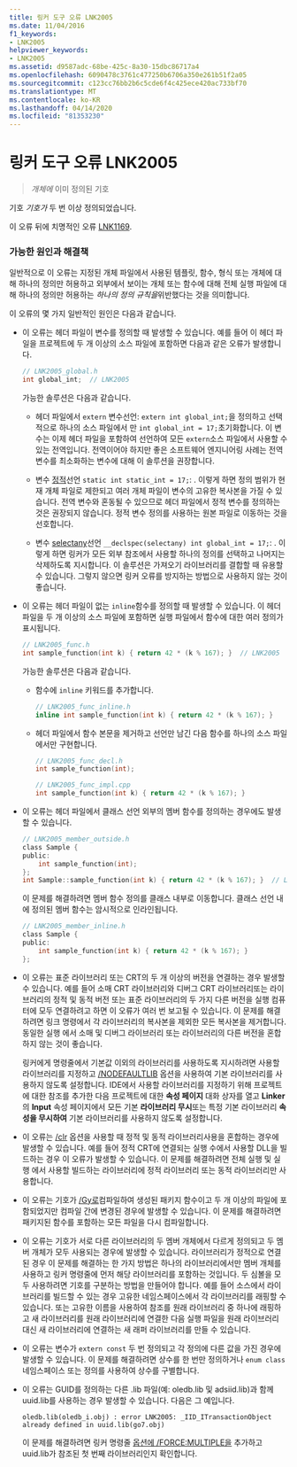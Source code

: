 ```yaml
---
title: 링커 도구 오류 LNK2005
ms.date: 11/04/2016
f1_keywords:
- LNK2005
helpviewer_keywords:
- LNK2005
ms.assetid: d9587adc-68be-425c-8a30-15dbc86717a4
ms.openlocfilehash: 6090478c3761c477250b6706a350e261b51f2a05
ms.sourcegitcommit: c123cc76bb2b6c5cde6f4c425ece420ac733bf70
ms.translationtype: MT
ms.contentlocale: ko-KR
ms.lasthandoff: 04/14/2020
ms.locfileid: "81353230"
---
```

# <a name="linker-tools-error-lnk2005"></a>링커 도구 오류 LNK2005

> *개체에* 이미 정의된 기호

기호 *기호가* 두 번 이상 정의되었습니다.

이 오류 뒤에 치명적인 오류 [LNK1169](../../error-messages/tool-errors/linker-tools-error-lnk1169.md).

### <a name="possible-causes-and-solutions"></a>가능한 원인과 해결책

일반적으로 이 오류는 지정된 개체 파일에서 사용된 템플릿, 함수, 형식 또는 개체에 대해 하나의 정의만 허용하고 외부에서 보이는 개체 또는 함수에 대해 전체 실행 파일에 대해 하나의 정의만 허용하는 *하나의 정의 규칙을*위반했다는 것을 의미합니다.

이 오류의 몇 가지 일반적인 원인은 다음과 같습니다.

- 이 오류는 헤더 파일이 변수를 정의할 때 발생할 수 있습니다. 예를 들어 이 헤더 파일을 프로젝트에 두 개 이상의 소스 파일에 포함하면 다음과 같은 오류가 발생합니다.

    ```h
    // LNK2005_global.h
    int global_int;  // LNK2005
    ```

   가능한 솔루션은 다음과 같습니다.

  - 헤더 파일에서 `extern` 변수선언: `extern int global_int;`을 정의하고 선택적으로 하나의 소스 파일에서 만 `int global_int = 17;`초기화합니다. 이 변수는 이제 헤더 파일을 포함하여 선언하여 모든 `extern`소스 파일에서 사용할 수 있는 전역입니다. 전역이어야 하지만 좋은 소프트웨어 엔지니어링 사례는 전역 변수를 최소화하는 변수에 대해 이 솔루션을 권장합니다.

  - 변수 [정적](../../cpp/storage-classes-cpp.md#static)선언 `static int static_int = 17;`: . 이렇게 하면 정의 범위가 현재 개체 파일로 제한되고 여러 개체 파일이 변수의 고유한 복사본을 가질 수 있습니다. 전역 변수와 혼동될 수 있으므로 헤더 파일에서 정적 변수를 정의하는 것은 권장되지 않습니다. 정적 변수 정의를 사용하는 원본 파일로 이동하는 것을 선호합니다.

  - 변수 [selectany](../../cpp/selectany.md)선언 `__declspec(selectany) int global_int = 17;`: . 이렇게 하면 링커가 모든 외부 참조에서 사용할 하나의 정의를 선택하고 나머지는 삭제하도록 지시합니다. 이 솔루션은 가져오기 라이브러리를 결합할 때 유용할 수 있습니다. 그렇지 않으면 링커 오류를 방지하는 방법으로 사용하지 않는 것이 좋습니다.

- 이 오류는 헤더 파일이 없는 `inline`함수를 정의할 때 발생할 수 있습니다. 이 헤더 파일을 두 개 이상의 소스 파일에 포함하면 실행 파일에서 함수에 대한 여러 정의가 표시됩니다.

    ```h
    // LNK2005_func.h
    int sample_function(int k) { return 42 * (k % 167); }  // LNK2005
    ```

   가능한 솔루션은 다음과 같습니다.

  - 함수에 `inline` 키워드를 추가합니다.

    ```h
    // LNK2005_func_inline.h
    inline int sample_function(int k) { return 42 * (k % 167); }
    ```

  - 헤더 파일에서 함수 본문을 제거하고 선언만 남긴 다음 함수를 하나의 소스 파일에서만 구현합니다.

    ```h
    // LNK2005_func_decl.h
    int sample_function(int);
    ```

    ```cpp
    // LNK2005_func_impl.cpp
    int sample_function(int k) { return 42 * (k % 167); }
    ```

- 이 오류는 헤더 파일에서 클래스 선언 외부의 멤버 함수를 정의하는 경우에도 발생할 수 있습니다.

    ```h
    // LNK2005_member_outside.h
    class Sample {
    public:
        int sample_function(int);
    };
    int Sample::sample_function(int k) { return 42 * (k % 167); }  // LNK2005
    ```

   이 문제를 해결하려면 멤버 함수 정의를 클래스 내부로 이동합니다. 클래스 선언 내에 정의된 멤버 함수는 암시적으로 인라인됩니다.

    ```h
    // LNK2005_member_inline.h
    class Sample {
    public:
        int sample_function(int k) { return 42 * (k % 167); }
    };
    ```

- 이 오류는 표준 라이브러리 또는 CRT의 두 개 이상의 버전을 연결하는 경우 발생할 수 있습니다. 예를 들어 소매 CRT 라이브러리와 디버그 CRT 라이브러리또는 라이브러리의 정적 및 동적 버전 또는 표준 라이브러리의 두 가지 다른 버전을 실행 컴퓨터에 모두 연결하려고 하면 이 오류가 여러 번 보고될 수 있습니다. 이 문제를 해결하려면 링크 명령에서 각 라이브러리의 복사본을 제외한 모든 복사본을 제거합니다. 동일한 실행 에서 소매 및 디버그 라이브러리 또는 라이브러리의 다른 버전을 혼합 하지 않는 것이 좋습니다.

   링커에게 명령줄에서 기본값 이외의 라이브러리를 사용하도록 지시하려면 사용할 라이브러리를 지정하고 [/NODEFAULTLIB](../../build/reference/nodefaultlib-ignore-libraries.md) 옵션을 사용하여 기본 라이브러리를 사용하지 않도록 설정합니다. IDE에서 사용할 라이브러리를 지정하기 위해 프로젝트에 대한 참조를 추가한 다음 프로젝트에 대한 **속성 페이지** 대화 상자를 열고 **Linker**의 **Input** 속성 페이지에서 모든 기본 **라이브러리 무시**또는 특정 기본 라이브러리 **속성을 무시하여** 기본 라이브러리를 사용하지 않도록 설정합니다.

- 이 오류는 [/clr](../../build/reference/clr-common-language-runtime-compilation.md) 옵션을 사용할 때 정적 및 동적 라이브러리사용을 혼합하는 경우에 발생할 수 있습니다. 예를 들어 정적 CRT에 연결되는 실행 수에서 사용할 DLL을 빌드하는 경우 이 오류가 발생할 수 있습니다. 이 문제를 해결하려면 전체 실행 및 실행 에서 사용할 빌드하는 라이브러리에 정적 라이브러리 또는 동적 라이브러리만 사용합니다.

- 이 오류는 기호가 [/Gy로](../../build/reference/gy-enable-function-level-linking.md)컴파일하여 생성된 패키지 함수이고 두 개 이상의 파일에 포함되었지만 컴파일 간에 변경된 경우에 발생할 수 있습니다. 이 문제를 해결하려면 패키지된 함수를 포함하는 모든 파일을 다시 컴파일합니다.

- 이 오류는 기호가 서로 다른 라이브러리의 두 멤버 개체에서 다르게 정의되고 두 멤버 개체가 모두 사용되는 경우에 발생할 수 있습니다. 라이브러리가 정적으로 연결된 경우 이 문제를 해결하는 한 가지 방법은 하나의 라이브러리에서만 멤버 개체를 사용하고 링커 명령줄에 먼저 해당 라이브러리를 포함하는 것입니다. 두 심볼을 모두 사용하려면 기호를 구분하는 방법을 만들어야 합니다. 예를 들어 소스에서 라이브러리를 빌드할 수 있는 경우 고유한 네임스페이스에서 각 라이브러리를 래핑할 수 있습니다. 또는 고유한 이름을 사용하여 참조를 원래 라이브러리 중 하나에 래핑하고 새 라이브러리를 원래 라이브러리에 연결한 다음 실행 파일을 원래 라이브러리 대신 새 라이브러리에 연결하는 새 래퍼 라이브러리를 만들 수 있습니다.

- 이 오류는 변수가 `extern const` 두 번 정의되고 각 정의에 다른 값을 가진 경우에 발생할 수 있습니다. 이 문제를 해결하려면 상수를 한 번만 정의하거나 `enum class` 네임스페이스 또는 정의를 사용하여 상수를 구별합니다.

- 이 오류는 GUID를 정의하는 다른 .lib 파일(예: oledb.lib 및 adsiid.lib)과 함께 uuid.lib를 사용하는 경우 발생할 수 있습니다. 다음은 그 예입니다.

    ```Output
    oledb.lib(oledb_i.obj) : error LNK2005: _IID_ITransactionObject
    already defined in uuid.lib(go7.obj)
    ```

   이 문제를 해결하려면 링커 명령줄 [옵션에 /FORCE:MULTIPLE을](../../build/reference/force-force-file-output.md) 추가하고 uuid.lib가 참조된 첫 번째 라이브러리인지 확인합니다.
